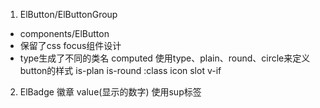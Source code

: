 1. ElButton/ElButtonGroup
- components/ElButton
- 保留了css  focus组件设计
- type生成了不同的类名 computed
使用type、plain、round、circle来定义button的样式
 is-plan  is-round
 :class
 icon
 slot v-if

2. ElBadge 徽章
  value(显示的数字) 使用sup标签
